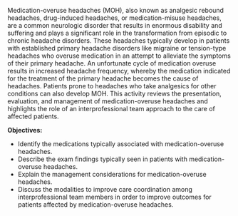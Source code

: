 Medication-overuse headaches (MOH), also known as analgesic rebound headaches, drug-induced headaches, or medication-misuse headaches, are a common neurologic disorder that results in enormous disability and suffering and plays a significant role in the transformation from episodic to chronic headache disorders. These headaches typically develop in patients with established primary headache disorders like migraine or tension-type headaches who overuse medication in an attempt to alleviate the symptoms of their primary headache. An unfortunate cycle of medication overuse results in increased headache frequency, whereby the medication indicated for the treatment of the primary headache becomes the cause of headaches. Patients prone to headaches who take analgesics for other conditions can also develop MOH. This activity reviews the presentation, evaluation, and management of medication-overuse headaches and highlights the role of an interprofessional team approach to the care of affected patients.

**Objectives:**
- Identify the medications typically associated with medication-overuse headaches.
- Describe the exam findings typically seen in patients with medication-overuse headaches.
- Explain the management considerations for medication-overuse headaches. 
- Discuss the modalities to improve care coordination among interprofessional team members in order to improve outcomes for patients affected by medication-overuse headaches.